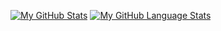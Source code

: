 [![My GitHub Stats](https://github-readme-stats.vercel.app/api/?username=chetan-patil7&count_private=true&theme=tokyonight&showicons=true)]()
[![My GitHub Language Stats](https://github-readme-stats.vercel.app/api/top-langs/?username=chetan-patil7&langs_count=5&theme=tokyonight)]()
